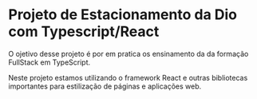 # Projeto de Estacionamento da Dio com Typescript/React

O ojetivo desse projeto é por em pratica os ensinamento da da formação FullStack em TypeScript.

Neste projeto estamos utilizando o framework React e outras bibliotecas importantes para estilização de páginas e aplicações web.
